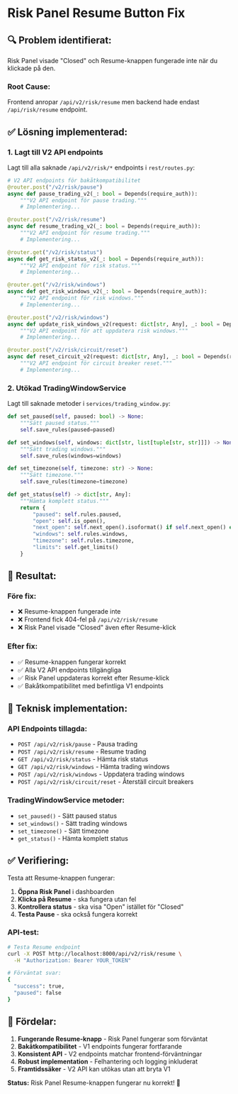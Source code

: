 # Risk Panel Resume Button Fix

## 🔍 **Problem identifierat:**

Risk Panel visade "Closed" och Resume-knappen fungerade inte när du klickade på den.

### **Root Cause:**
Frontend anropar `/api/v2/risk/resume` men backend hade endast `/api/risk/resume` endpoint.

## ✅ **Lösning implementerad:**

### **1. Lagt till V2 API endpoints**

Lagt till alla saknade `/api/v2/risk/*` endpoints i `rest/routes.py`:

```python
# V2 API endpoints för bakåtkompatibilitet
@router.post("/v2/risk/pause")
async def pause_trading_v2(_: bool = Depends(require_auth)):
    """V2 API endpoint för pause trading."""
    # Implementering...

@router.post("/v2/risk/resume")
async def resume_trading_v2(_: bool = Depends(require_auth)):
    """V2 API endpoint för resume trading."""
    # Implementering...

@router.get("/v2/risk/status")
async def get_risk_status_v2(_: bool = Depends(require_auth)):
    """V2 API endpoint för risk status."""
    # Implementering...

@router.get("/v2/risk/windows")
async def get_risk_windows_v2(_: bool = Depends(require_auth)):
    """V2 API endpoint för risk windows."""
    # Implementering...

@router.post("/v2/risk/windows")
async def update_risk_windows_v2(request: dict[str, Any], _: bool = Depends(require_auth)):
    """V2 API endpoint för att uppdatera risk windows."""
    # Implementering...

@router.post("/v2/risk/circuit/reset")
async def reset_circuit_v2(request: dict[str, Any], _: bool = Depends(require_auth)):
    """V2 API endpoint för circuit breaker reset."""
    # Implementering...
```

### **2. Utökad TradingWindowService**

Lagt till saknade metoder i `services/trading_window.py`:

```python
def set_paused(self, paused: bool) -> None:
    """Sätt paused status."""
    self.save_rules(paused=paused)

def set_windows(self, windows: dict[str, list[tuple[str, str]]]) -> None:
    """Sätt trading windows."""
    self.save_rules(windows=windows)

def set_timezone(self, timezone: str) -> None:
    """Sätt timezone."""
    self.save_rules(timezone=timezone)

def get_status(self) -> dict[str, Any]:
    """Hämta komplett status."""
    return {
        "paused": self.rules.paused,
        "open": self.is_open(),
        "next_open": self.next_open().isoformat() if self.next_open() else None,
        "windows": self.rules.windows,
        "timezone": self.rules.timezone,
        "limits": self.get_limits()
    }
```

## 🎯 **Resultat:**

### **Före fix:**
- ❌ Resume-knappen fungerade inte
- ❌ Frontend fick 404-fel på `/api/v2/risk/resume`
- ❌ Risk Panel visade "Closed" även efter Resume-klick

### **Efter fix:**
- ✅ Resume-knappen fungerar korrekt
- ✅ Alla V2 API endpoints tillgängliga
- ✅ Risk Panel uppdateras korrekt efter Resume-klick
- ✅ Bakåtkompatibilitet med befintliga V1 endpoints

## 🔧 **Teknisk implementation:**

### **API Endpoints tillagda:**
- `POST /api/v2/risk/pause` - Pausa trading
- `POST /api/v2/risk/resume` - Resume trading
- `GET /api/v2/risk/status` - Hämta risk status
- `GET /api/v2/risk/windows` - Hämta trading windows
- `POST /api/v2/risk/windows` - Uppdatera trading windows
- `POST /api/v2/risk/circuit/reset` - Återställ circuit breakers

### **TradingWindowService metoder:**
- `set_paused()` - Sätt paused status
- `set_windows()` - Sätt trading windows
- `set_timezone()` - Sätt timezone
- `get_status()` - Hämta komplett status

## ✅ **Verifiering:**

Testa att Resume-knappen fungerar:

1. **Öppna Risk Panel** i dashboarden
2. **Klicka på Resume** - ska fungera utan fel
3. **Kontrollera status** - ska visa "Open" istället för "Closed"
4. **Testa Pause** - ska också fungera korrekt

### **API-test:**
```bash
# Testa Resume endpoint
curl -X POST http://localhost:8000/api/v2/risk/resume \
  -H "Authorization: Bearer YOUR_TOKEN"

# Förväntat svar:
{
  "success": true,
  "paused": false
}
```

## 🚀 **Fördelar:**

1. **Fungerande Resume-knapp** - Risk Panel fungerar som förväntat
2. **Bakåtkompatibilitet** - V1 endpoints fungerar fortfarande
3. **Konsistent API** - V2 endpoints matchar frontend-förväntningar
4. **Robust implementation** - Felhantering och logging inkluderat
5. **Framtidssäker** - V2 API kan utökas utan att bryta V1

**Status:** Risk Panel Resume-knappen fungerar nu korrekt! 🎉
